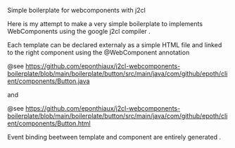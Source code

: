 Simple boilerplate for webcomponents with j2cl 


Here is my attempt to make a very simple boilerplate to implements WebComponents using the google j2cl compiler .

Each template can be declared externaly as a simple HTML file and linked to the right component using the @WebComponent 
annotation 

@see https://github.com/eponthiaux/j2cl-webcomponents-boilerplate/blob/main/boilerplate/button/src/main/java/com/github/epoth/client/components/Button.java

and 

@see https://github.com/eponthiaux/j2cl-webcomponents-boilerplate/blob/main/boilerplate/button/src/main/java/com/github/epoth/client/components/Button.html

Event binding beetween template and component are entirely generated .












